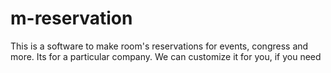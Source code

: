 m-reservation
=============

This is a software to make room's reservations for events, congress and more. Its for a particular company. We can customize it for you, if you need
